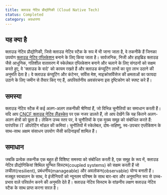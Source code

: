 ```yaml
---
title: क्लाउड नेटिव प्रौद्योगिकी (Cloud Native Tech)
status: Completed
category: अवधारणा
---
```


## यह क्या है

क्लाउड नेटिव प्रौद्योगिकी, जिसे क्लाउड नेटिव स्टैक के रूप में भी जाना जाता है, वे तकनीकें हैं जिनका उपयोग [क्लाउड नेटिव एप्लिकेशन](/cloud_native_apps/) बनाने के लिए किया जाता है। सार्वजनिक, निजी और हाइब्रिड क्लाउड जैसे आधुनिक, गतिशील वातावरण में स्केलेबल एप्लिकेशन बनाने और चलाने के लिए संगठनों को सक्षम करते हुए, वे 'क्लाउड के वादे' को कायम रखते हैं और क्लाउड कंप्यूटिंग लाभों का पूरा लाभ उठाने की अनुमति देता है। वे क्लाउड कंप्यूटिंग और कंटेनर, सर्विस मेश, माइक्रोसर्विसेज की क्षमताओं का फायदा उठाने के लिए जमीन से तैयार किए गए हैं, अपरिवर्तनीय अवसंरचना इस दृष्टिकोण को स्पष्ट करे हैं।

## समस्या

क्लाउड नेटिव स्टैक में कई अलग-अलग तकनीकी श्रेणियां हैं, जो विभिन्न चुनौतियों का समाधान करती हैं। यदि आप [CNCF क्लाउड नेटिव लैंडस्केप](https://landscape.cncf.io/) पर एक नजर डालते हैं, तो आप देखेंगे कि यह कितने अलग-अलग क्षेत्रों को छूता है। लेकिन उच्च स्तर पर, वे चुनौतियों के एक मुख्य समूह को संबोधित करते हैं: पारंपरिक IT ऑपरेटिंग मॉडल की कमियां। चुनौतियों में स्केलेबल, दोष-सहिष्णु, स्व-उपचार एप्लीकेशन के साथ-साथ अक्षम संसाधन उपयोग जैसी कठिनाइयाँ शामिल हैं।

## समाधान

जबकि प्रत्येक तकनीक एक बहुत ही विशिष्ट समस्या को संबोधित करती है, एक समूह के रूप में, क्लाउड नेटिव प्रौद्योगिकियां शिथिल युग्मित सिस्टम(coupled systems) को सक्षम करती हैं जो लचीला(resilient), प्रबंधनीय(manageable) और अवलोकन(observable) योग्य बनाती हैं। मजबूत स्वचालन के साथ, वे इंजीनियरों को न्यूनतम परिश्रम के साथ बार-बार और अनुमानित रूप से उच्च-प्रभाव वाले परिवर्तन करने की अनुमति देते हैं। क्लाउड नेटिव सिस्टम के वांछनीय लक्षण क्लाउड नेटिव स्टैक के साथ प्राप्त करना सरल है।
